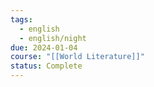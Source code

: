 ```yaml
---
tags:
  - english
  - english/night
due: 2024-01-04
course: "[[World Literature]]"
status: Complete
---
```

